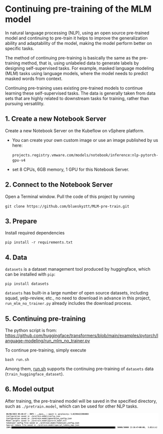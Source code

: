 # Continuing pre-training of the MLM model

In natural language processing (NLP), using an open source pre-trained model and continuing to pre-train it helps to
improve the generalization ability and adaptability of the model, making the model perform better on specific tasks.

The method of continuing pre-training is basically the same as the pre-training method, that is, using unlabeled data to
generate labels by designing self-supervised tasks. For example, masked language modeling (MLM) tasks using language
models, where the model needs to predict masked words from context.

Continuing pre-training uses existing pre-trained models to continue learning these self-supervised tasks. The data is
generally taken from data sets that are highly related to downstream tasks for training, rather than pursuing
versatility.

## 1. Create a new Notebook Server

Create a new Notebook Server on the Kubeflow on vSphere platform.

- You can create your own custom image or use an image published by us here:

  `projects.registry.vmware.com/models/notebook/inference:nlp-pytorch-gpu-v4`
- set 8 CPUs, 6GB memory, 1 GPU for this Notebook Server.

## 2. Connect to the Notebook Server

Open a Terminal window. Pull the code of this project by running

`git clone https://github.com/blueskyztt/MLM-pre-train.git`

## 3. Prepare

Install required dependencies

```shell
pip install -r requirements.txt
```

## 4. Data

`datasets` is a dataset management tool produced by huggingface, which can be installed with `pip`:

```shell
pip install datasets
```

`datasets` has built-in a large number of open source datasets, including squad,
yelp-review, etc., no need to download in advance in this project, `run_mlm_no_trainer.py` already includes the download
process.

## 5. Continuing pre-training

The python script is
from: https://github.com/huggingface/transformers/blob/main/examples/pytorch/language-modeling/run_mlm_no_trainer.py

To continue pre-training, simply execute

```shell
bash run.sh
```

Among them, [run.sh](run.sh) supports the continuing pre-training of `datasets` data (`train_huggingface_dataset`).

## 6. Model output

After training, the pre-trained model will be saved in the specified directory, such as `./pretrain.model`, which can be
used for other NLP tasks.

![avatar](./pic/pic01.png)